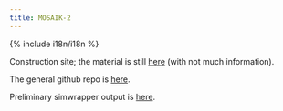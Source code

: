 ```yaml
---
title: MOSAIK-2
---
```


{% include i18n/i18n %}

Construction site; the material is still [here](https://www.tu.berlin/vsp/forschung/projekte/verkehrsmodell-ruhr) (with not much information).

The general github repo is [here](https://github.com/matsim-scenarios/matsim-metropole-ruhr).

Preliminary simwrapper output is [here](https://vsp.berlin/simwrapper/public/de/metropole-ruhr/metropole-ruhr-v1.0/output-preliminary-2023-11-28).
